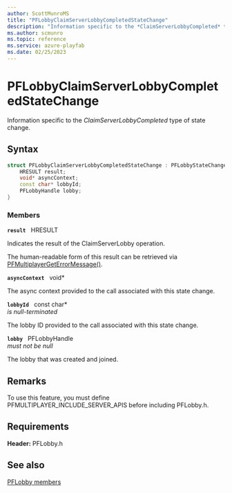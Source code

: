 ```yaml
---
author: ScottMunroMS
title: "PFLobbyClaimServerLobbyCompletedStateChange"
description: "Information specific to the *ClaimServerLobbyCompleted* type of state change."
ms.author: scmunro
ms.topic: reference
ms.service: azure-playfab
ms.date: 02/25/2023
---
```


# PFLobbyClaimServerLobbyCompletedStateChange  

Information specific to the *ClaimServerLobbyCompleted* type of state change.  

## Syntax  
  
```cpp
struct PFLobbyClaimServerLobbyCompletedStateChange : PFLobbyStateChange {  
    HRESULT result;  
    void* asyncContext;  
    const char* lobbyId;  
    PFLobbyHandle lobby;  
}  
```
  
### Members  
  
**`result`** &nbsp; HRESULT  
  
Indicates the result of the ClaimServerLobby operation.
  
The human-readable form of this result can be retrieved via [PFMultiplayerGetErrorMessage()](../../pfmultiplayer/functions/pfmultiplayergeterrormessage.md).
  
**`asyncContext`** &nbsp; void*  
  
The async context provided to the call associated with this state change.
  
**`lobbyId`** &nbsp; const char*  
*is null-terminated*  
  
The lobby ID provided to the call associated with this state change.
  
**`lobby`** &nbsp; PFLobbyHandle  
*must not be null*  
  
The lobby that was created and joined.
  
## Remarks  
  
To use this feature, you must define PFMULTIPLAYER_INCLUDE_SERVER_APIS before including PFLobby.h.
  
## Requirements  
  
**Header:** PFLobby.h
  
## See also  
[PFLobby members](../pflobby_members.md)  

  
  
